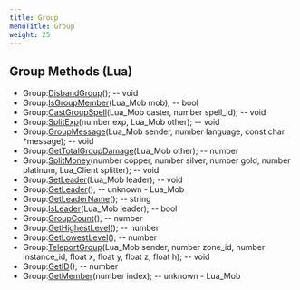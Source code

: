 ```yaml
---
title: Group
menuTitle: Group
weight: 25
---
```


## Group Methods (Lua)
- Group:[DisbandGroup](disbandgroup)(); -- void
- Group:[IsGroupMember](isgroupmember)(Lua_Mob mob); -- bool
- Group:[CastGroupSpell](castgroupspell)(Lua_Mob caster, number spell_id); -- void
- Group:[SplitExp](splitexp)(number exp, Lua_Mob other); -- void
- Group:[GroupMessage](groupmessage)(Lua_Mob sender, number language, const char *message); -- void
- Group:[GetTotalGroupDamage](gettotalgroupdamage)(Lua_Mob other); -- number
- Group:[SplitMoney](splitmoney)(number copper, number silver, number gold, number platinum, Lua_Client splitter); -- void
- Group:[SetLeader](setleader)(Lua_Mob leader); -- void
- Group:[GetLeader](getleader)(); -- unknown - Lua_Mob
- Group:[GetLeaderName](getleadername)(); -- string
- Group:[IsLeader](isleader)(Lua_Mob leader); -- bool
- Group:[GroupCount](groupcount)(); -- number
- Group:[GetHighestLevel](gethighestlevel)(); -- number
- Group:[GetLowestLevel](getlowestlevel)(); -- number
- Group:[TeleportGroup](teleportgroup)(Lua_Mob sender, number zone_id, number instance_id, float x, float y, float z, float h); -- void
- Group:[GetID](getid)(); -- number
- Group:[GetMember](getmember)(number index); -- unknown - Lua_Mob
